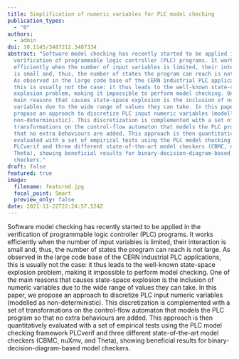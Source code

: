 ```yaml
---
title: Simplification of numeric variables for PLC model checking
publication_types:
  - "0"
authors:
  - admin
doi: 10.1145/3487212.3487334
abstract: "Software model checking has recently started to be applied in the
  verification of programmable logic controller (PLC) programs. It works
  efficiently when the number of input variables is limited, their interaction
  is small and, thus, the number of states the program can reach is not large.
  As observed in the large code base of the CERN industrial PLC applications,
  this is usually not the case: it thus leads to the well-known state-space
  explosion problem, making it impossible to perform model checking. One of the
  main reasons that causes state-space explosion is the inclusion of numeric
  variables due to the wide range of values they can take. In this paper, we
  propose an approach to discretize PLC input numeric variables (modelled as
  non-deterministic). This discretization is complemented with a set of
  transformations on the control-flow automaton that models the PLC program so
  that no extra behaviours are added. This approach is then quantitatively
  evaluated with a set of empirical tests using the PLC model checking framework
  PLCverif and three different state-of-the-art model checkers (CBMC, nuXmv, and
  Theta), showing beneficial results for binary-decision-diagram-based model
  checkers."
draft: false
featured: true
image:
  filename: featured.jpg
  focal_point: Smart
  preview_only: false
date: 2021-11-22T22:24:57.524Z
---
```

Software model checking has recently started to be applied in the verification of programmable logic controller (PLC) programs. It works efficiently when the number of input variables is limited, their interaction is small and, thus, the number of states the program can reach is not large. As observed in the large code base of the CERN industrial PLC applications, this is usually not the case: it thus leads to the well-known state-space explosion problem, making it impossible to perform model checking. One of the main reasons that causes state-space explosion is the inclusion of numeric variables due to the wide range of values they can take. In this paper, we propose an approach to discretize PLC input numeric variables (modelled as non-deterministic). This discretization is complemented with a set of transformations on the control-flow automaton that models the PLC program so that no extra behaviours are added. This approach is then quantitatively evaluated with a set of empirical tests using the PLC model checking framework PLCverif and three different state-of-the-art model checkers (CBMC, nuXmv, and Theta), showing beneficial results for binary-decision-diagram-based model checkers.